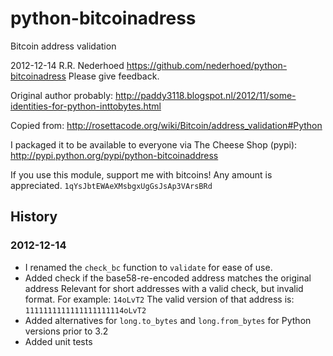 python-bitcoinadress
====================
Bitcoin address validation

2012-12-14 R.R. Nederhoed
https://github.com/nederhoed/python-bitcoinadress
Please give feedback.


Original author probably:
 http://paddy3118.blogspot.nl/2012/11/some-identities-for-python-inttobytes.html

Copied from: 
 http://rosettacode.org/wiki/Bitcoin/address_validation#Python

I packaged it to be available to everyone via The Cheese Shop (pypi):
 http://pypi.python.org/pypi/python-bitcoinaddress


If you use this module, support me with bitcoins! Any amount is appreciated.
`1qYsJbtEWAeXMsbgxUgGsJsAp3VArsBRd`

History
-------
### 2012-12-14
* I renamed the `check_bc` function to `validate` for ease of use.
* Added check if the base58-re-encoded address matches the original address
  Relevant for short addresses with a valid check, but invalid format.
  For example:  `14oLvT2`
  The valid version of that address is: `1111111111111111111114oLvT2`
* Added alternatives for `long.to_bytes` and `long.from_bytes` for Python 
  versions prior to 3.2
* Added unit tests

